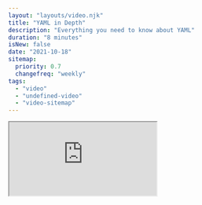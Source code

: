 ```yaml
---
layout: "layouts/video.njk"
title: "YAML in Depth"
description: "Everything you need to know about YAML"
duration: "8 minutes"
isNew: false
date: "2021-10-18"
sitemap:
  priority: 0.7
  changefreq: "weekly"
tags:
  - "video"
  - "undefined-video"
  - "video-sitemap"
---
```


<iframe class="w-full aspect-video mb-5" src="https://www.youtube.com/embed/ImHSpwUlNVc" title="YAML in Depth"></iframe>
